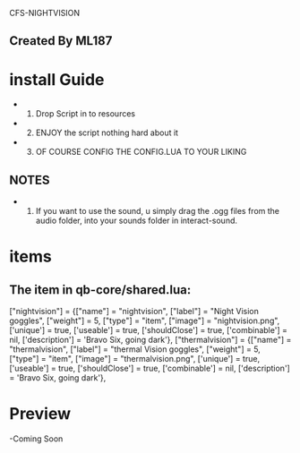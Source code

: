 CFS-NIGHTVISION

## Created By ML187

# install Guide

- 1. Drop Script in to resources
- 2. ENJOY the script nothing hard about it 
- 3. OF COURSE CONFIG THE CONFIG.LUA TO YOUR LIKING

## NOTES
- 1. If you want to use the sound, u simply drag the .ogg files from the audio folder, into your sounds folder in interact-sound.

# items
## The item in qb-core/shared.lua:

["nightvision"]                  = {["name"] = "nightvision",                   ["label"] = "Night Vision goggles",     ["weight"] = 5,         ["type"] = "item",      ["image"] = "nightvision.png",          ['unique'] = true,   	['useable'] = true, 	['shouldClose'] = true,    ['combinable'] = nil,   ['description'] = 'Bravo Six, going dark'},
["thermalvision"]                  = {["name"] = "thermalvision",                   ["label"] = "thermal Vision goggles",     ["weight"] = 5,         ["type"] = "item",      ["image"] = "thermalvision.png",          ['unique'] = true,   	['useable'] = true, 	['shouldClose'] = true,    ['combinable'] = nil,   ['description'] = 'Bravo Six, going dark'},

# Preview
-Coming Soon